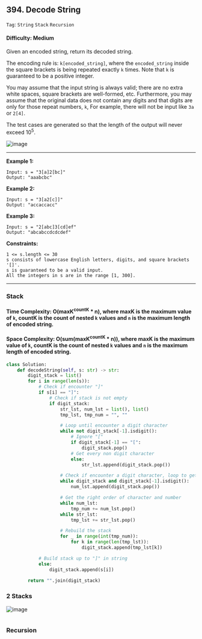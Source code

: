 ## 394. Decode String

```Tag```: ```String``` ```Stack``` ```Recursion```

#### Difficulty: Medium

Given an encoded string, return its decoded string.

The encoding rule is: ```k[encoded_string]```, where the ```encoded_string``` inside the square brackets is being repeated exactly ```k``` times. Note that ```k``` is guaranteed to be a positive integer.

You may assume that the input string is always valid; there are no extra white spaces, square brackets are well-formed, etc. Furthermore, you may assume that the original data does not contain any digits and that digits are only for those repeat numbers, ```k```, For example, there will not be input like ```3a``` or ```2[4]```.

The test cases are generated so that the length of the output will never exceed 10<sup>5</sup>.

![image](https://user-images.githubusercontent.com/35042430/209366653-b0f30fb7-6161-4992-88ac-e7b059c2acbe.png)

---

__Example 1:__
```
Input: s = "3[a]2[bc]"
Output: "aaabcbc"
```

__Example 2:__
```
Input: s = "3[a2[c]]"
Output: "accaccacc"
```

__Example 3:__
```
Input: s = "2[abc]3[cd]ef"
Output: "abcabccdcdcdef"
```

__Constraints:__
```
1 <= s.length <= 30
s consists of lowercase English letters, digits, and square brackets '[]'.
s is guaranteed to be a valid input.
All the integers in s are in the range [1, 300].
```

---

### Stack
#### Time Complexity: O(maxK<sup>countK</sup> * n), where maxK is the maximum value of ```k```, countK is the count of nested ```k``` values and ```n``` is the maximum length of encoded string. 
#### Space Complexity: O(sum(maxK<sup>countK</sup> * n)), where maxK is the maximum value of ```k```, countK is the count of nested ```k``` values and ```n``` is the maximum length of encoded string.

```Python
class Solution:
    def decodeString(self, s: str) -> str:
        digit_stack = list()
        for i in range(len(s)):
            # Check if encounter "]"
            if s[i] == "]":
                # Check if stack is not empty
                if digit_stack:
                    str_lst, num_lst = list(), list()
                    tmp_lst, tmp_num = "", ""

                    # Loop until encounter a digit character
                    while not digit_stack[-1].isdigit():
                        # Ignore "["
                        if digit_stack[-1] == "[":
                            digit_stack.pop()
                        # Get every non digit character
                        else:
                            str_lst.append(digit_stack.pop())

                    # Check if encounter a digit character, loop to get the every digit character
                    while digit_stack and digit_stack[-1].isdigit():
                        num_lst.append(digit_stack.pop())

                    # Get the right order of character and number
                    while num_lst:   
                        tmp_num += num_lst.pop()
                    while str_lst:
                        tmp_lst += str_lst.pop()

                    # Rebuild the stack
                    for _ in range(int(tmp_num)):
                        for k in range(len(tmp_lst)):
                            digit_stack.append(tmp_lst[k])

            # Build stack up to "]" in string
            else:
                digit_stack.append(s[i])
                
        return "".join(digit_stack)
```

### 2 Stacks

![image](https://leetcode.com/problems/decode-string/solutions/858759/Figures/394/twoStack_diagram.png)

```Python

```

### Recursion

```Python

```
